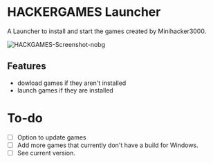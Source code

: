 # HACKERGAMES Launcher

A Launcher to install and start the games created by Minihacker3000.

![HACKGAMES-Screenshot-nobg](https://github.com/user-attachments/assets/94495552-d596-4dfd-831f-1de6450cb9b6)

## Features
- dowload games if they aren't installed
- launch games if they are installed

# To-do
- [ ] Option to update games
- [ ] Add more games that currently don't have a build for Windows.
- [ ] See current version.

